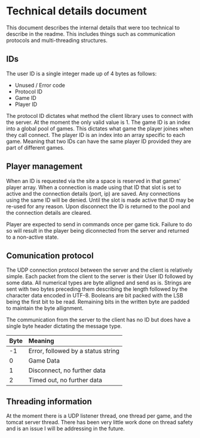 # Technical details document

This document describes the internal details that were too technical to describe in the readme. This includes things such as communication protocols and multi-threading structures.

## IDs

The user ID is a single integer made up of 4 bytes as follows:
* Unused / Error code
* Protocol ID
* Game ID
* Player ID

The protocol ID dictates what method the client library uses to connect with the server. At the moment the only valid value is 1.
The game ID is an index into a global pool of games. This dictates what game the player joines when they call connect.
The player ID is an index into an array specific to each game. Meaning that two IDs can have the same player ID provided they are part of different games.

## Player management

When an ID is requested via the site a space is reserved in that games' player array. When a connection is made using that ID that slot is set to active and the connection details (port, ip) are saved. Any connections using the same ID will be denied. Until the slot is made active that ID may be re-used for any reason. Upon disconnect the ID is returned to the pool and the connection details are cleared.

Player are expected to send in commands once per game tick. Failure to do so will result in the player being diconnected from the server and returned to a non-active state.

## Comunication protocol

The UDP connection protocol between the server and the client is relatively simple. Each packet from the client to the server is their User ID followed by some data. All numerical types are byte alligned and send as is. Strings are sent with two bytes preceding them describing the length followed by the character data encoded in UTF-8. Booleans are bit packed with the LSB being the first bit to be read. Remaining bits in the written byte are padded to maintain the byte allignment.

The communication from the server to the client has no ID but does have a single byte header dictating the message type.

| Byte | Meaning                            |
|:-----|:-----------------------------------|
| -1   | Error, followed by a status string |
| 0    | Game Data                          |
| 1    | Disconnect, no further data        |
| 2    | Timed out, no further data         |

## Threading information

At the moment there is a UDP listener thread, one thread per game, and the tomcat server thread. There has been very little work done on thread safety and is an issue I will be addressing in the future.
